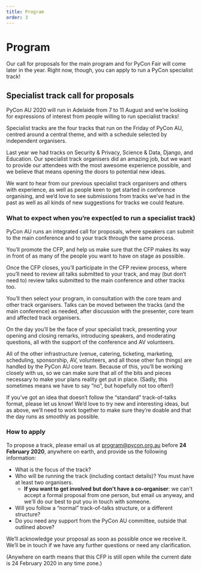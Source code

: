 ```yaml
---
title: Program
order: 3
---
```


# Program

Our call for proposals for the main program and for PyCon Fair will come later in the year. Right now, though, you can apply to run a PyCon specialist track!

## Specialist track call for proposals

PyCon AU 2020 will run in Adelaide from 7 to 11 August and we’re looking for expressions of interest from people willing to run specialist tracks!

Specialist tracks are the four tracks that run on the Friday of PyCon AU, centred around a central theme, and with a schedule selected by independent organisers.

Last year we had tracks on Security & Privacy, Science & Data, Django, and Education. Our specialist track organisers did an amazing job, but we want to provide our attendees with the most awesome experience possible, and we believe that means opening the doors to potential new ideas.

We want to hear from our previous specialist track organisers and others with experience, as well as people keen to get started in conference organising, and we’d love to see submissions from tracks we’ve had in the past as well as all kinds of new suggestions for tracks we could feature.

### What to expect when you’re expect(ed to run a specialist track)

PyCon AU runs an integrated call for proposals, where speakers can submit to the main conference and to your track through the same process.

You’ll promote the CFP, and help us make sure that the CFP makes its way in front of as many of the people you want to have on stage as possible.

Once the CFP closes, you’ll participate in the CFP review process, where you’ll need to review all talks submitted to your track, and may (but don’t need to) review talks submitted to the main conference and other tracks too.

You’ll then select your program, in consultation with the core team and other track organisers. Talks can be moved between the tracks (and the main conference) as needed, after discussion with the presenter, core team and affected track organisers.

On the day you’ll be the face of your specialist track, presenting your opening and closing remarks, introducing speakers, and moderating questions, all with the support of the conference and AV volunteers.

All of the other infrastructure (venue, catering, ticketing, marketing, scheduling, sponsorship, AV, volunteers, and all those other fun things) are handled by the PyCon AU core team. Because of this, you’ll be working closely with us, so we can make sure that all of the bits and pieces necessary to make your plans reality get put in place. (Sadly, this sometimes means we have to say “no”, but hopefully not too often!)

If you’ve got an idea that doesn’t follow the “standard” track-of-talks format, please let us know! We’d love to try new and interesting ideas, but as above, we’ll need to work together to make sure they’re doable and that the day runs as smoothly as possible.

### How to apply

To propose a track, please email us at [program@pycon.org.au](mailto:program@pycon.org.au) before **24 February 2020**, anywhere on earth, and provide us the following information:

- What is the focus of the track?
- Who will be running the track (including contact details)? You must have at least two organisers.
    - **If you want to get involved but don't have a co-organiser**: we can't accept a formal proposal from one person, but email us anyway, and we'll do our best to put you in touch with someone.
- Will you follow a “normal” track-of-talks structure, or a different structure?
- Do you need any support from the PyCon AU committee, outside that outlined above?

We’ll acknowledge your proposal as soon as possible once we receive it. We’ll be in touch if we have any further questions or need any clarification.

(Anywhere on earth means that this CFP is still open while the current date is 24 February 2020 in any time zone.)
